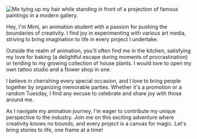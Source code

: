 ![Me tying up my hair while standing in front of a projection of famous paintings in a modern gallery.](img/*.jpg/*.png/jancarova-headshot.jpg)

Hey, I'm Mimi, an animation student with a passion for pushing the boundaries of creativity. I find joy in experimenting with various art media, striving to bring imagination to life in every project I undertake.

Outside the realm of animation, you'll often find me in the kitchen, satisfying my love for baking (a delightful escape during moments of procrastination) or tending to my growing collection of house plants. I would love to open my own tattoo studio and a flower shop in one.

I believe in cherishing every special occasion, and I love to bring people together by organizing memorable parties. Whether it's a promotion or a random Tuesday, I find any excuse to celebrate and share joy with those around me.

As I navigate my animation journey, I'm eager to contribute my unique perspective to the industry. Join me on this exciting adventure where creativity knows no bounds, and every project is a canvas for magic. Let's bring stories to life, one frame at a time!
